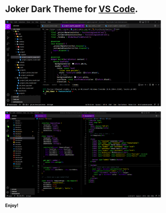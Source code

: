 # Joker Dark Theme for [VS Code](https://code.visualstudio.com/).

![](images/vs_code.png)

![](images/vs_code2.png)

**Enjoy!**
